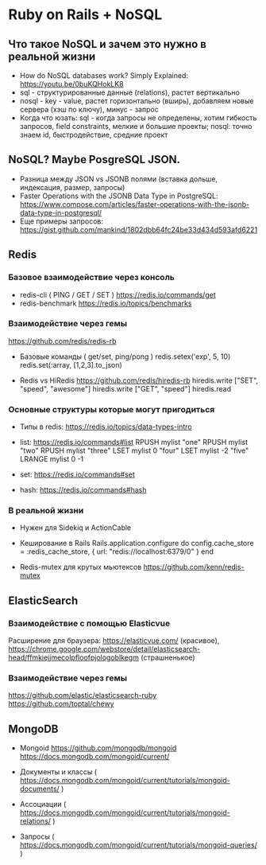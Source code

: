 # Ruby on Rails + NoSQL

## Что такое NoSQL и зачем это нужно в реальной жизни

* How do NoSQL databases work? Simply Explained: https://youtu.be/0buKQHokLK8
* sql - структурированные данные (relations), растет вертикально 
* nosql - key - value, растет горизонтально (вширь), добавляем новые сервера (хэш по ключу), минус - запрос
* Когда что юзать: sql - когда запросы не определены, хотим гибкость запросов, field constraints, мелкие и большие проекты; nosql: точно знаем id, быстродействие, средние проект

## NoSQL? Maybe PosgreSQL JSON.

* Разница между JSON vs JSONB полями (вставка дольше, индексация, размер, запросы)
* Faster Operations with the JSONB Data Type in PostgreSQL: https://www.compose.com/articles/faster-operations-with-the-jsonb-data-type-in-postgresql/
* Еще примеры запросов: https://gist.github.com/mankind/1802dbb64fc24be33d434d593afd6221

## Redis

### Базовое взаимодействие через консоль
* redis-cli ( PING / GET / SET )
https://redis.io/commands/get
* redis-benchmark
https://redis.io/topics/benchmarks

### Взаимодействие через гемы
https://github.com/redis/redis-rb

* Базовые команды ( get/set, ping/pong )
redis.setex('exp', 5, 10)
redis.set(:array, [1,2,3].to_json)

* Redis vs HiRedis
https://github.com/redis/hiredis-rb
hiredis.write ["SET", "speed", "awesome"]
hiredis.write ["GET", "speed"]
hiredis.read

### Основные структуры которые могут пригодиться

* Типы в redis: https://redis.io/topics/data-types-intro
* list: https://redis.io/commands#list
RPUSH mylist "one"
RPUSH mylist "two"
RPUSH mylist "three"
LSET mylist 0 "four"
LSET mylist -2 "five"
LRANGE mylist 0 -1

* set: https://redis.io/commands#set
* hash: https://redis.io/commands#hash

### В реальной жизни
* Нужен для Sidekiq и ActionCable
* Кеширование в Rails
Rails.application.configure do
 config.cache_store = :redis_cache_store, { url: "redis://localhost:6379/0" }
end

* Redis-mutex для крутых мьютексов
https://github.com/kenn/redis-mutex

## ElasticSearch 

### Взаимодействие с помощью Elasticvue
Расширение для браузера: https://elasticvue.com/ (красивое), https://chrome.google.com/webstore/detail/elasticsearch-head/ffmkiejjmecolpfloofpjologoblkegm (страшненькое)

### Взаимодействие через гемы

https://github.com/elastic/elasticsearch-ruby
https://github.com/toptal/chewy

## MongoDB

* Mongoid
https://github.com/mongodb/mongoid
https://docs.mongodb.com/mongoid/current/

* Документы и классы ( https://docs.mongodb.com/mongoid/current/tutorials/mongoid-documents/ )
* Ассоциации ( https://docs.mongodb.com/mongoid/current/tutorials/mongoid-relations/ )
* Запросы ( https://docs.mongodb.com/mongoid/current/tutorials/mongoid-queries/ )
